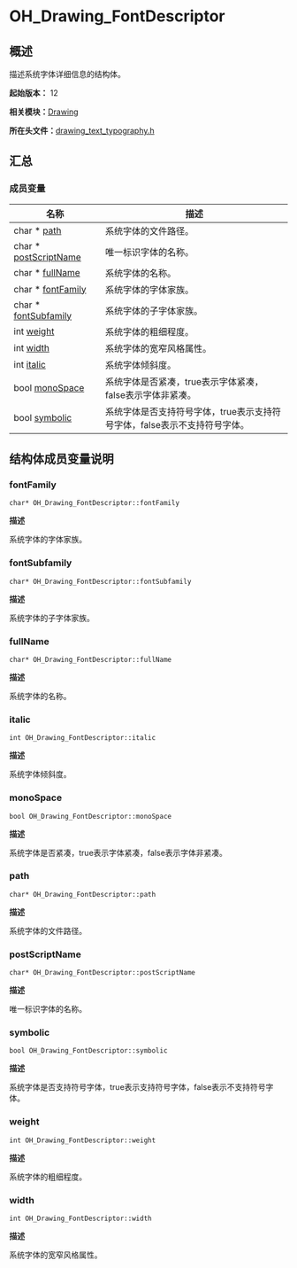# OH_Drawing_FontDescriptor


## 概述

描述系统字体详细信息的结构体。

**起始版本：** 12

**相关模块：**[Drawing](_drawing.md)

**所在头文件：**[drawing_text_typography.h](drawing__text__typography_8h.md)

## 汇总


### 成员变量

| 名称 | 描述 | 
| -------- | -------- |
| char \* [path](#path) | 系统字体的文件路径。 | 
| char \* [postScriptName](#postscriptname) | 唯一标识字体的名称。 | 
| char \* [fullName](#fullname) | 系统字体的名称。 | 
| char \* [fontFamily](#fontfamily) | 系统字体的字体家族。 | 
| char \* [fontSubfamily](#fontsubfamily) | 系统字体的子字体家族。 | 
| int [weight](#weight) | 系统字体的粗细程度。 | 
| int [width](#width) | 系统字体的宽窄风格属性。 | 
| int [italic](#italic) | 系统字体倾斜度。 | 
| bool [monoSpace](#monospace) | 系统字体是否紧凑，true表示字体紧凑，false表示字体非紧凑。 | 
| bool [symbolic](#symbolic) | 系统字体是否支持符号字体，true表示支持符号字体，false表示不支持符号字体。 | 


## 结构体成员变量说明


### fontFamily

```
char* OH_Drawing_FontDescriptor::fontFamily
```

**描述**

系统字体的字体家族。


### fontSubfamily

```
char* OH_Drawing_FontDescriptor::fontSubfamily
```

**描述**

系统字体的子字体家族。


### fullName

```
char* OH_Drawing_FontDescriptor::fullName
```

**描述**

系统字体的名称。


### italic

```
int OH_Drawing_FontDescriptor::italic
```

**描述**

系统字体倾斜度。


### monoSpace

```
bool OH_Drawing_FontDescriptor::monoSpace
```

**描述**

系统字体是否紧凑，true表示字体紧凑，false表示字体非紧凑。


### path

```
char* OH_Drawing_FontDescriptor::path
```

**描述**

系统字体的文件路径。


### postScriptName

```
char* OH_Drawing_FontDescriptor::postScriptName
```

**描述**

唯一标识字体的名称。


### symbolic

```
bool OH_Drawing_FontDescriptor::symbolic
```

**描述**

系统字体是否支持符号字体，true表示支持符号字体，false表示不支持符号字体。


### weight

```
int OH_Drawing_FontDescriptor::weight
```

**描述**

系统字体的粗细程度。


### width

```
int OH_Drawing_FontDescriptor::width
```

**描述**

系统字体的宽窄风格属性。
